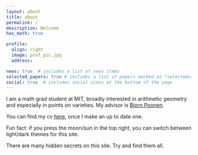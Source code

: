 ```yaml
---
layout: about
title: about
permalink: /
description: Welcome
has_math: true

profile:
  align: right
  image: prof_pic.jpg
  address: 

news: true  # includes a list of news items
selected_papers: true # includes a list of papers marked as "selected={true}"
social: true  # includes social icons at the bottom of the page
---
```

I am a math grad student at MIT, broadly interested in arithmetic geometry and especially in points on varieties. My advisor is [Bjorn Poonen](https://math.mit.edu/~poonen/).

You can find my cv [here](.), once I make an up to date one.

Fun fact: if you press the moon/sun in the top right, you can switch between light/dark themes for this site.
<div style="color:var(--global-bg-color);">
    There are many hidden secrets on this site. Try and find them all.
</div>
